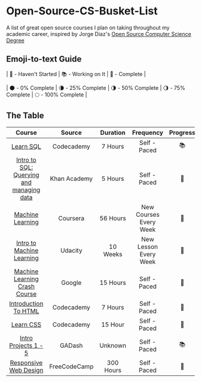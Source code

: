 # Open-Source-CS-Busket-List
A list of great open source courses I plan on taking throughout my academic career, inspired by Jorge Diaz's [Open Source Computer Science Degree](https://github.com/jorgediazjr/open-source-cs)

## Emoji-to-text Guide
| 🛑 - Haven't Started |
 📚 - Working on It |
 🥇 - Complete |

 | 🌑 - 0% Complete |
 🌘 - 25% Complete |
 🌗 - 50% Complete |
 🌖 - 75% Complete |
 🌕 - 100% Complete |

## The Table
| Course | Source | Duration | Frequency | Progress | Completed | 
| :---: | :---: | :---: | :---: | :---: | :---: |
| [Learn SQL](https://www.codecademy.com/learn/learn-sql) | Codecademy | 7 Hours | Self - Paced | 📚 | 🌘 |
| [Intro to SQL: Querying and managing data](https://www.khanacademy.org/computing/computer-programming/sql) | Khan Academy |  5 Hours | Self - Paced | 🛑 | 🌑 |
| [Machine Learning](https://coursera.org/learn/machine-learning) | Coursera | 56 Hours | New Courses Every Week | 🛑 | 🌑 |
| [Intro to Machine Learning](https://www.udacity.com/course/intro-to-machine-learning--ud120) | Udacity | 10 Weeks | New Lesson Every Week | 🛑 | 🌑 |
| [Machine Learning Crash Course](https://developers.google.com/machine-learning/crash-course) | Google | 15 Hours | Self - Paced | 🛑 | 🌑 |
| [Introduction To HTML](https://www.codecademy.com/learn/learn-html) | Codecademy | 7 Hours | Self - Paced | 🛑 | 🌑 |
| [Learn CSS](https://www.codecademy.com/learn/learn-css) | Codecademy | 15 Hour | Self - Paced | 🛑 | 🌑 |
| [Intro Projects 1 - 5](https://dash.generalassemb.ly/projects) | GADash | Unknown | Self - Paced | 📚 | 🌘 |
| [Responsive Web Design](https://learn.freecodecamp.org/) | FreeCodeCamp | 300 Hours | Self - Paced | 🛑 | 🌑 |
